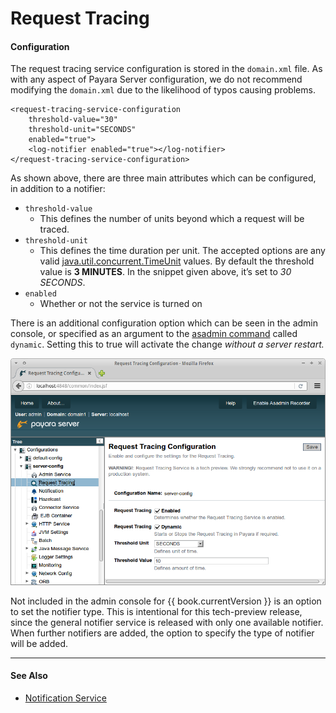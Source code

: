# Request Tracing
#### Configuration

The request tracing service configuration is stored in the `domain.xml` file. As with any aspect of Payara Server configuration, we do not recommend modifying the `domain.xml` due to the likelihood of typos causing problems.

```
<request-tracing-service-configuration
    threshold-value="30"
    threshold-unit="SECONDS"
    enabled="true">
    <log-notifier enabled="true"></log-notifier>
</request-tracing-service-configuration>
```

As shown above, there are three main attributes which can be configured, in addition to a notifier:

* `threshold-value`
  * This defines the number of units beyond which a request will be traced.
* `threshold-unit`
  * This defines the time duration per unit. The accepted options are any valid [java.util.concurrent.TimeUnit](https://docs.oracle.com/javase/8/docs/api/java/util/concurrent/TimeUnit.html) values. By default the threshold value is **3 MINUTES**. In the snippet given above, it’s set to *30 SECONDS*.
* `enabled`
  * Whether or not the service is turned on

There is an additional configuration option which can be seen in the admin console, or specified as an argument to the [asadmin command](asadmin-command.md) called `dynamic`. Setting this to true will activate the change *without a server restart.*

![Request Tracing Configuration in the Admin Console](/images/request-tracing-configuration-admin-console.png)

Not included in the admin console for {{ book.currentVersion }} is an option to set the notifier type. This is intentional for this tech-preview release, since the general notifier service is released with only one available notifier. When further notifiers are added, the option to specify the type of notifier will be added.

----

#### See Also

* [Notification Service](/documentation/extended-documentation/notification-service)